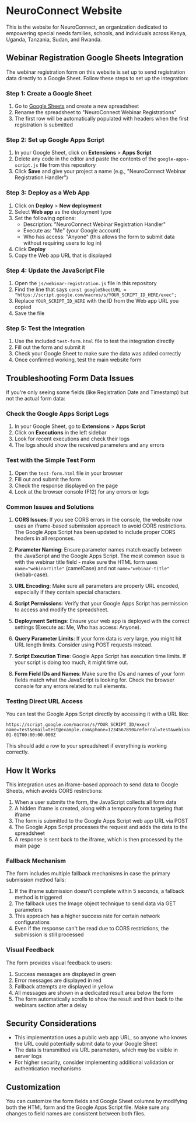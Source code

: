 # NeuroConnect Website

This is the website for NeuroConnect, an organization dedicated to empowering special needs families, schools, and individuals across Kenya, Uganda, Tanzania, Sudan, and Rwanda.

## Webinar Registration Google Sheets Integration

The webinar registration form on this website is set up to send registration data directly to a Google Sheet. Follow these steps to set up the integration:

### Step 1: Create a Google Sheet

1. Go to [Google Sheets](https://sheets.google.com) and create a new spreadsheet
2. Rename the spreadsheet to "NeuroConnect Webinar Registrations"
3. The first row will be automatically populated with headers when the first registration is submitted

### Step 2: Set up Google Apps Script

1. In your Google Sheet, click on **Extensions** > **Apps Script**
2. Delete any code in the editor and paste the contents of the `google-apps-script.js` file from this repository
3. Click **Save** and give your project a name (e.g., "NeuroConnect Webinar Registration Handler")

### Step 3: Deploy as a Web App

1. Click on **Deploy** > **New deployment**
2. Select **Web app** as the deployment type
3. Set the following options:
   - Description: "NeuroConnect Webinar Registration Handler"
   - Execute as: "Me" (your Google account)
   - Who has access: "Anyone" (this allows the form to submit data without requiring users to log in)
4. Click **Deploy**
5. Copy the Web app URL that is displayed

### Step 4: Update the JavaScript File

1. Open the `js/webinar-registration.js` file in this repository
2. Find the line that says `const googleSheetURL = "https://script.google.com/macros/s/YOUR_SCRIPT_ID_HERE/exec";`
3. Replace `YOUR_SCRIPT_ID_HERE` with the ID from the Web app URL you copied
4. Save the file

### Step 5: Test the Integration

1. Use the included `test-form.html` file to test the integration directly
2. Fill out the form and submit it
3. Check your Google Sheet to make sure the data was added correctly
4. Once confirmed working, test the main website form

## Troubleshooting Form Data Issues

If you're only seeing some fields (like Registration Date and Timestamp) but not the actual form data:

### Check the Google Apps Script Logs

1. In your Google Sheet, go to **Extensions** > **Apps Script**
2. Click on **Executions** in the left sidebar
3. Look for recent executions and check their logs
4. The logs should show the received parameters and any errors

### Test with the Simple Test Form

1. Open the `test-form.html` file in your browser
2. Fill out and submit the form
3. Check the response displayed on the page
4. Look at the browser console (F12) for any errors or logs

### Common Issues and Solutions

1. **CORS Issues**: If you see CORS errors in the console, the website now uses an iframe-based submission approach to avoid CORS restrictions. The Google Apps Script has been updated to include proper CORS headers in all responses.

2. **Parameter Naming**: Ensure parameter names match exactly between the JavaScript and the Google Apps Script. The most common issue is with the webinar title field - make sure the HTML form uses `name="webinarTitle"` (camelCase) and not `name="webinar-title"` (kebab-case).

3. **URL Encoding**: Make sure all parameters are properly URL encoded, especially if they contain special characters.

4. **Script Permissions**: Verify that your Google Apps Script has permission to access and modify the spreadsheet.

5. **Deployment Settings**: Ensure your web app is deployed with the correct settings (Execute as: Me, Who has access: Anyone).

6. **Query Parameter Limits**: If your form data is very large, you might hit URL length limits. Consider using POST requests instead.

7. **Script Execution Time**: Google Apps Script has execution time limits. If your script is doing too much, it might time out.

8. **Form Field IDs and Names**: Make sure the IDs and names of your form fields match what the JavaScript is looking for. Check the browser console for any errors related to null elements.

### Testing Direct URL Access

You can test the Google Apps Script directly by accessing it with a URL like:
```
https://script.google.com/macros/s/YOUR_SCRIPT_ID/exec?name=Test&email=test@example.com&phone=1234567890&referral=test&webinarTitle=Test%20Webinar&registrationDate=2023-01-01T00:00:00.000Z
```

This should add a row to your spreadsheet if everything is working correctly.

## How It Works

This integration uses an iframe-based approach to send data to Google Sheets, which avoids CORS restrictions:

1. When a user submits the form, the JavaScript collects all form data
2. A hidden iframe is created, along with a temporary form targeting that iframe
3. The form is submitted to the Google Apps Script web app URL via POST
4. The Google Apps Script processes the request and adds the data to the spreadsheet
5. A response is sent back to the iframe, which is then processed by the main page

### Fallback Mechanism

The form includes multiple fallback mechanisms in case the primary submission method fails:

1. If the iframe submission doesn't complete within 5 seconds, a fallback method is triggered
2. The fallback uses the Image object technique to send data via GET parameters
3. This approach has a higher success rate for certain network configurations
4. Even if the response can't be read due to CORS restrictions, the submission is still processed

### Visual Feedback

The form provides visual feedback to users:

1. Success messages are displayed in green
2. Error messages are displayed in red
3. Fallback attempts are displayed in yellow
4. All messages are shown in a dedicated result area below the form
5. The form automatically scrolls to show the result and then back to the webinars section after a delay

## Security Considerations

- This implementation uses a public web app URL, so anyone who knows the URL could potentially submit data to your Google Sheet
- The data is transmitted via URL parameters, which may be visible in server logs
- For higher security, consider implementing additional validation or authentication mechanisms

## Customization

You can customize the form fields and Google Sheet columns by modifying both the HTML form and the Google Apps Script file. Make sure any changes to field names are consistent between both files. 